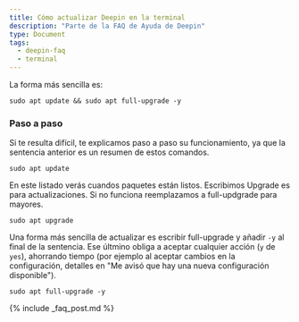 ```yaml
---
title: Cómo actualizar Deepin en la terminal
description: "Parte de la FAQ de Ayuda de Deepin"
type: Document
tags:
  - deepin-faq
  - terminal
---
```


La forma más sencilla es:

~~~
sudo apt update && sudo apt full-upgrade -y
~~~

### Paso a paso
Si te resulta difícil, te explicamos paso a paso su funcionamiento, ya que la sentencia anterior es un resumen de estos comandos.

~~~
sudo apt update
~~~

En este listado verás cuandos paquetes están listos. Escribimos Upgrade es para actualizaciones. Si no funciona reemplazamos a full-updgrade para mayores.

~~~
sudo apt upgrade
~~~

Una forma más sencilla de actualizar es escribir full-upgrade y añadir `-y` al final de la sentencia. Ese últmino obliga a aceptar cualquier acción (`y` de `yes`), ahorrando tiempo (por ejemplo al aceptar cambios en la configuración, detalles en "Me avisó que hay una nueva configuración disponible").

~~~
sudo apt full-upgrade -y
~~~

{% include _faq_post.md %}
